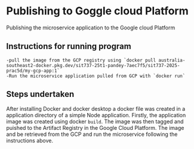 # Publishing to Goggle cloud Platform
Publishing the microservice application to the Google cloud Platform

 ## Instructions for running program
    -pull the image from the GCP registry using `docker pull australia-southeast2-docker.pkg.dev/sit737-25t1-pandey-7aec7f5/sit737-2025-prac5d/my-gcp-app:1`
    -Run the microservice application pulled from GCP with `docker run`


## Steps undertaken 
After installing Docker and docker desktop a docker file was created in a application directory of a simple Node application.
Firstly, the application image was created using docker `build`. The image was then tagged and puished to the Artifact Registry in the Google Cloud Platform.
The image and be retrieved from the GCP and run the microservice following the instructions above.
